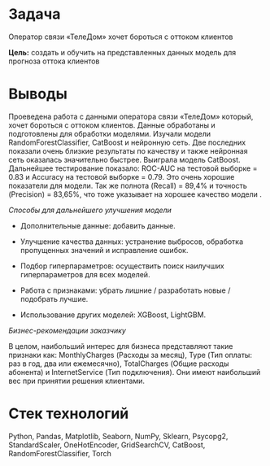 # Задача
Оператор связи «ТелеДом» хочет бороться с оттоком клиентов

**Цель:** создать и обучить на представленных данных модель для прогноза оттока клиентов

# Выводы
Проеведена работа с данными оператора связи «ТелеДом» который, хочет бороться с оттоком клиентов.  Данные обработаны и подготовлены для обработки моделями. Изучали  модели RandomForestClassifier, CatBoost и нейронную сеть. Две последних показали очень близкие результаты по качеству и также нейронная сеть оказалась значительно быстрее. Выиграла модель CatBoost. Дальнейшее тестирование показало: ROC-AUC на тестовой выборке = 0.83 и Accuracy на тестовой выборке = 0.79. Это очень хорошие показатели для модели. Так же полнота (Recall) = 89,4% и точность (Precision) = 83,65%, что тоже указывает на хорошее качество модели .

*Способы для дальнейшего улучшения модели*

-  Дополнительные данные: добавить данные.

-  Улучшение качества данных: устранение выбросов, обработка пропущенных значений и исправление ошибок.

-  Подбор гиперпараметров: осуществить поиск наилучших гиперпараметров для всех моделей.

-  Работа с признаками: убрать лишние / разработать новые / подобрать лучшие.

-  Использование других моделей: XGBoost, LightGBM. 

*Бизнес-рекомендации заказчику*

В целом, наибольший интерес для бизнеса представляют такие признаки как: MonthlyCharges (Расходы за месяц), Type (Тип оплаты: раз в год, два или ежемесячно), TotalCharges (Общие расходы абонента) и InternetService (Тип подключения). Они имеют наибольший вес при принятии решения клиентами. 

# Стек технологий
Python, Pandas, Matplotlib, Seaborn, NumPy, Sklearn, Psycopg2, StandardScaler, OneHotEncoder, GridSearchCV, CatBoost, RandomForestClassifier, Torch
